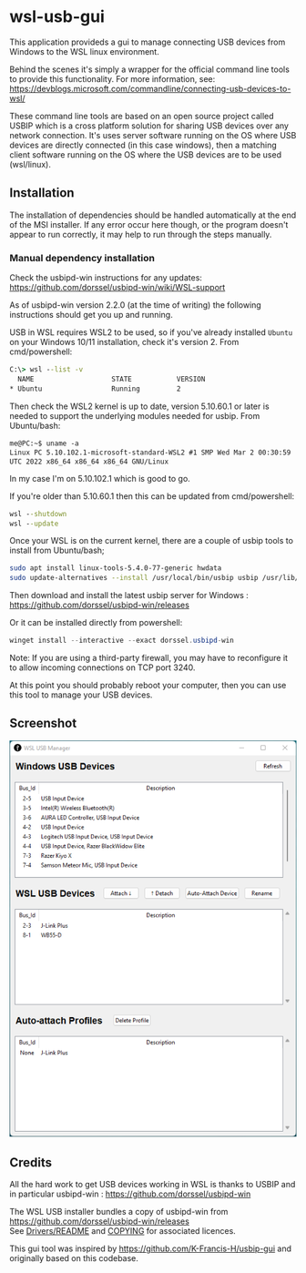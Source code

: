 # wsl-usb-gui
This application provideds a gui to manage connecting USB devices from Windows to the WSL linux environment.

Behind the scenes it's simply a wrapper for the official command line tools to provide this functionality.
For more information, see:  https://devblogs.microsoft.com/commandline/connecting-usb-devices-to-wsl/

These command line tools are based on an open source project called USBIP which is a cross platform solution for sharing USB devices over any network connection.
It's uses server software running on the OS where USB devices are directly connected (in this case windows), then a matching client software running on the OS where the USB devices are to be used (wsl/linux).

## Installation

The installation of dependencies should be handled automatically at the end of the MSI installer. If any error occur here though, or the program doesn't appear to run 
correctly, it may help to run through the steps manually.

### Manual dependency installation

Check the usbipd-win instructions for any updates: https://github.com/dorssel/usbipd-win/wiki/WSL-support

As of usbipd-win version 2.2.0 (at the time of writing) the following instructions should get you up and running.

USB in WSL requires WSL2 to be used, so if you've already installed `Ubuntu` on your Windows 10/11 installation, check it's version 2. From cmd/powershell:
``` cmd
C:\> wsl --list -v
  NAME                   STATE           VERSION
* Ubuntu                 Running         2
```

Then check the WSL2 kernel is up to date, version 5.10.60.1 or later is needed to support the underlying modules needed for usbip.
From Ubuntu/bash:
```
me@PC:~$ uname -a
Linux PC 5.10.102.1-microsoft-standard-WSL2 #1 SMP Wed Mar 2 00:30:59 UTC 2022 x86_64 x86_64 x86_64 GNU/Linux
```
In my case I'm on 5.10.102.1 which is good to go. 

If you're older than 5.10.60.1 then this can be updated from cmd/powershell:
``` cmd
wsl --shutdown
wsl --update
```

Once your WSL is on the current kernel, there are a couple of usbip tools to install from Ubuntu/bash;
``` bash
sudo apt install linux-tools-5.4.0-77-generic hwdata
sudo update-alternatives --install /usr/local/bin/usbip usbip /usr/lib/linux-tools/*/usbip 20
```

Then download and install the latest usbip server for Windows :
https://github.com/dorssel/usbipd-win/releases

Or it can be installed directly from powershell:
``` powershell
winget install --interactive --exact dorssel.usbipd-win
```

Note: If you are using a third-party firewall, you may have to reconfigure it to allow incoming connections on TCP port 3240.

At this point you should probably reboot your computer, then you can use this tool to manage your USB devices.


## Screenshot
![screenshot of wsl-usb-gui](screenshot.png)


## Credits
All the hard work to get USB devices working in WSL is thanks to USBIP and in particular usbipd-win : https://github.com/dorssel/usbipd-win

The WSL USB installer bundles a copy of usbipd-win from https://github.com/dorssel/usbipd-win/releases  
See [Drivers/README](https://github.com/dorssel/usbipd-win/blob/master/Drivers/README.md) and [COPYING](https://github.com/dorssel/usbipd-win/blob/master/COPYING.md) for associated licences.

This gui tool was inspired by https://github.com/K-Francis-H/usbip-gui and originally based on this codebase.
